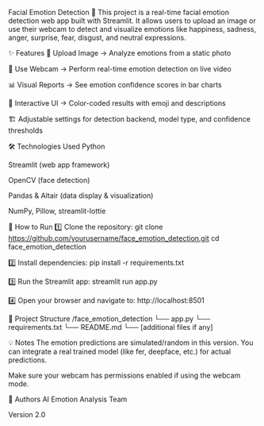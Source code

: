 Facial Emotion Detection 🧠
This project is a real-time facial emotion detection web app built with Streamlit. It allows users to upload an image or use their webcam to detect and visualize emotions like happiness, sadness, anger, surprise, fear, disgust, and neutral expressions.

✨ Features
📸 Upload Image → Analyze emotions from a static photo

🎥 Use Webcam → Perform real-time emotion detection on live video

📊 Visual Reports → See emotion confidence scores in bar charts

🎨 Interactive UI → Color-coded results with emoji and descriptions

🏗️ Adjustable settings for detection backend, model type, and confidence thresholds

🛠 Technologies Used
Python

Streamlit (web app framework)

OpenCV (face detection)

Pandas & Altair (data display & visualization)

NumPy, Pillow, streamlit-lottie

🚀 How to Run
1️⃣ Clone the repository:
git clone https://github.com/yourusername/face_emotion_detection.git
cd face_emotion_detection

2️⃣ Install dependencies:
pip install -r requirements.txt

3️⃣ Run the Streamlit app:
streamlit run app.py

4️⃣ Open your browser and navigate to:
http://localhost:8501

📂 Project Structure
/face_emotion_detection
  └── app.py
  └── requirements.txt
  └── README.md
  └── [additional files if any]
  
💡 Notes
The emotion predictions are simulated/random in this version. You can integrate a real trained model (like fer, deepface, etc.) for actual predictions.

Make sure your webcam has permissions enabled if using the webcam mode.

👥 Authors
AI Emotion Analysis Team

Version 2.0

